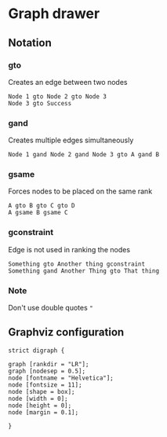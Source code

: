 # Graph drawer

## Notation

### gto

Creates an edge between two nodes

```
Node 1 gto Node 2 gto Node 3
Node 3 gto Success
```

### gand

Creates multiple edges simultaneously

```
Node 1 gand Node 2 gand Node 3 gto A gand B
```

### gsame

Forces nodes to be placed on the same rank

```
A gto B gto C gto D
A gsame B gsame C
```

### gconstraint

Edge is not used in ranking the nodes

```
Something gto Another thing gconstraint
Something gand Another Thing gto That thing
```

### Note

Don't use double quotes `"`

## Graphviz configuration

```gv
strict digraph {

graph [rankdir = "LR"];
graph [nodesep = 0.5];
node [fontname = "Helvetica"];
node [fontsize = 11];
node [shape = box];
node [width = 0];
node [height = 0];
node [margin = 0.1];

}
```
